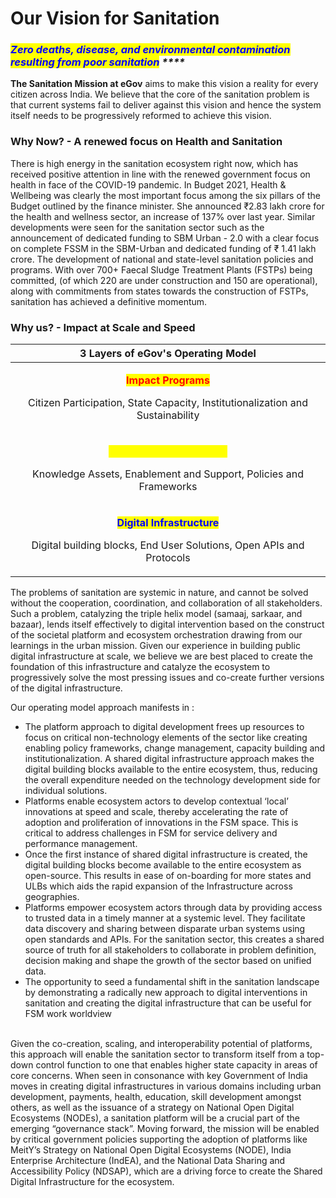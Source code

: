 # Our Vision for Sanitation

### _<mark style="color:blue;">**Zero deaths, disease, and environmental contamination resulting from poor sanitation**</mark>_ _****_

**The Sanitation Mission at eGov** aims to make this vision a reality for every citizen across India. We believe that the core of the sanitation problem is that current systems fail to deliver against this vision and hence the system itself needs to be progressively reformed to achieve this vision.

### Why Now? - A renewed focus on Health and Sanitation

There is high energy in the sanitation ecosystem right now, which has received positive attention in line with the renewed government focus on health in face of the COVID-19 pandemic. In Budget 2021, Health & Wellbeing was clearly the most important focus among the six pillars of the Budget outlined by the finance minister. She announced ₹2.83 lakh crore for the health and wellness sector, an increase of 137% over last year. Similar developments were seen for the sanitation sector such as the announcement of dedicated funding to SBM Urban - 2.0 with a clear focus on complete FSSM in the SBM-Urban and dedicated funding of ₹ 1.41 lakh crore. The development of national and state-level sanitation policies and programs. With over 700+ Faecal Sludge Treatment Plants (FSTPs) being committed, (of which 220 are under construction and 150 are operational), along with commitments from states towards the construction of FSTPs, sanitation has achieved a definitive momentum.

### Why us? - Impact at Scale and Speed

|                                                              3 Layers of eGov's Operating Model                                                              |
| :----------------------------------------------------------------------------------------------------------------------------------------------------------: |
| <p><mark style="color:red;"><strong>Impact Programs</strong></mark></p><p>Citizen Participation, State Capacity, Institutionalization and Sustainability</p> |
|   <p><mark style="color:yellow;"><strong>Co-Creation Ecosystem</strong></mark></p><p>Knowledge Assets, Enablement and Support, Policies and Frameworks</p>   |
|  <p><mark style="color:blue;"><strong>Digital Infrastructure</strong></mark></p><p>Digital building blocks, End User Solutions, Open APIs and Protocols</p>  |



The problems of sanitation are systemic in nature, and cannot be solved without the cooperation, coordination, and collaboration of all stakeholders. Such a problem, catalyzing the triple helix model (samaaj, sarkaar, and bazaar), lends itself effectively to digital intervention based on the construct of the societal platform and ecosystem orchestration drawing from our learnings in the urban mission. Given our experience in building public digital infrastructure at scale, we believe we are best placed to create the foundation of this infrastructure and catalyze the ecosystem to progressively solve the most pressing issues and co-create further versions of the digital infrastructure.

Our operating model approach manifests in :

* The platform approach to digital development frees up resources to focus on critical non-technology elements of the sector like creating enabling policy frameworks, change management, capacity building and institutionalization. A shared digital infrastructure approach makes the digital building blocks available to the entire ecosystem, thus, reducing the overall expenditure needed on the technology development side for individual solutions.
* Platforms enable ecosystem actors to develop contextual ‘local’ innovations at speed and scale, thereby accelerating the rate of adoption and proliferation of innovations in the FSM space. This is critical to address challenges in FSM for service delivery and performance management.
* Once the first instance of shared digital infrastructure is created, the digital building blocks become available to the entire ecosystem as open-source. This results in ease of on-boarding for more states and ULBs which aids the rapid expansion of the Infrastructure across geographies.
* Platforms empower ecosystem actors through data by providing access to trusted data in a timely manner at a systemic level. They facilitate data discovery and sharing between disparate urban systems using open standards and APIs. For the sanitation sector, this creates a shared source of truth for all stakeholders to collaborate in problem definition, decision making and shape the growth of the sector based on unified data.
* The opportunity to seed a fundamental shift in the sanitation landscape by demonstrating a radically new approach to digital interventions in sanitation and creating the digital infrastructure that can be useful for FSM work worldview

\
Given the co-creation, scaling, and interoperability potential of platforms, this approach will enable the sanitation sector to transform itself from a top-down control function to one that enables higher state capacity in areas of core concerns. When seen in consonance with key Government of India moves in creating digital infrastructures in various domains including urban development, payments, health, education, skill development amongst others, as well as the issuance of a strategy on National Open Digital Ecosystems (NODEs), a sanitation platform will be a crucial part of the emerging “governance stack”. Moving forward, the mission will be enabled by critical government policies supporting the adoption of platforms like MeitY’s Strategy on National Open Digital Ecosystems (NODE), India Enterprise Architecture (IndEA), and the National Data Sharing and Accessibility Policy (NDSAP), which are a driving force to create the Shared Digital Infrastructure for the ecosystem.
